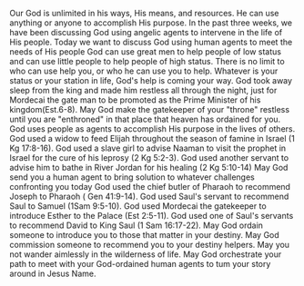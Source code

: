 Our God is unlimited in his ways, His means, and resources. He can use anything or anyone to accomplish His purpose. In the past three weeks, we have been discussing God using angelic agents to intervene in the life of His people. Today we want to discuss God using human agents to meet the needs of His people God can use great men to help people of low status and can use little people to help people of high status.
There is no limit to who can use help you, or who he can use you to help. Whatever is your status or your station in life, God's help is coming your way.
God took away sleep from the king and made him restless all through the night, just for Mordecai the gate man to be promoted as the Prime Minister of his kingdom(Est.6-8). May God make the gatekeeper of your "throne" restless until you are "enthroned" in that place that heaven has ordained for you.
God uses people as agents to accomplish His purpose in the lives of others. God used a widow to feed Elijah throughout the season of famine in Israel (1 Kg 17:8-16). God used a slave girl to advise Naaman to visit the prophet in Israel for the cure of his leprosy (2 Kg 5:2-3). God used another servant to advise him to bathe in River Jordan for his healing (2 Kg 5:10-14) May God send you a human agent to bring solution to whatever challenges confronting you today God used the chief butler of Pharaoh to recommend Joseph to Pharaoh ( Gen 41:9-14).
God used Saul's servant to recommend Saul to Samuel (1Sam 9:5-10). God used Mordecai the gatekeeper to introduce Esther to the Palace (Est 2:5-11). God used one of Saul's servants to recommend David to King Saul (1 Sam 16:17-22).
May God ordain someone to introduce you to those that matter in your destiny. May God commission someone to recommend you to your destiny helpers. May you not wander aimlessly in the wilderness of life. May God orchestrate your path to meet with your God-ordained human agents to tum your story around in Jesus Name.
